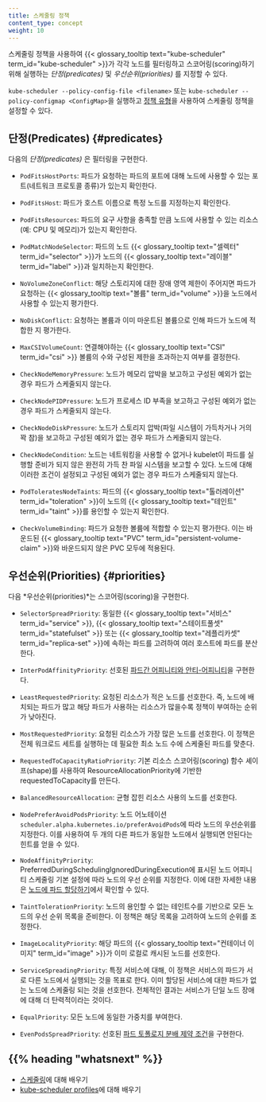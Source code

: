 ```yaml
---
title: 스케줄링 정책
content_type: concept
weight: 10
---
```


<!-- overview -->

스케줄링 정책을 사용하여 {{< glossary_tooltip text="kube-scheduler" term_id="kube-scheduler" >}}가 각각 노드를 필터링하고 스코어링(scoring)하기 위해 실행하는 *단정(predicates)* 및 *우선순위(priorities)* 를 지정할 수 있다.

`kube-scheduler --policy-config-file <filename>` 또는 `kube-scheduler --policy-configmap <ConfigMap>`을 실행하고 [정책 유형](https://pkg.go.dev/k8s.io/kube-scheduler@v0.18.0/config/v1?tab=doc#Policy)을 사용하여 스케줄링 정책을 설정할 수 있다.



<!-- body -->

## 단정(Predicates) {#predicates}

다음의 *단정(predicates)* 은 필터링을 구현한다.

- `PodFitsHostPorts`: 파드가 요청하는 파드의 포트에 대해 노드에 사용할 수 있는
  포트(네트워크 프로토콜 종류)가 있는지 확인한다.

- `PodFitsHost`: 파드가 호스트 이름으로 특정 노드를 지정하는지 확인한다.

- `PodFitsResources`: 파드의 요구 사항을 충족할 만큼 노드에 사용할 수 있는
  리소스(예: CPU 및 메모리)가 있는지 확인한다.

- `PodMatchNodeSelector`: 파드의 노드 {{< glossary_tooltip text="셀렉터" term_id="selector" >}}가
  노드의 {{< glossary_tooltip text="레이블" term_id="label" >}}과 일치하는지 확인한다.

- `NoVolumeZoneConflict`: 해당 스토리지에 대한 장애 영역 제한이 주어지면 파드가 요청하는 {{< glossary_tooltip text="볼륨" term_id="volume" >}}을 노드에서 사용할 수 있는지 평가한다.

- `NoDiskConflict`: 요청하는 볼륨과 이미 마운트된 볼륨으로 인해 파드가 노드에 적합한 지 평가한다.

- `MaxCSIVolumeCount`: 연결해야하는 {{< glossary_tooltip text="CSI" term_id="csi" >}} 볼륨의 수와 구성된 제한을 초과하는지 여부를 결정한다.

- `CheckNodeMemoryPressure`: 노드가 메모리 압박을 보고하고 구성된 예외가 없는 경우 파드가 스케줄되지 않는다.

- `CheckNodePIDPressure`: 노드가 프로세스 ID 부족을 보고하고 구성된 예외가 없는 경우 파드가 스케줄되지 않는다.

- `CheckNodeDiskPressure`: 노드가 스토리지 압박(파일 시스템이 가득차거나 거의 꽉 참)을 보고하고 구성된 예외가 없는 경우 파드가 스케줄되지 않는다.

- `CheckNodeCondition`: 노드는 네트워킹을 사용할 수 없거나 kubelet이 파드를 실행할 준비가 되지 않은 완전히 가득 찬 파일 시스템을 보고할 수 있다. 노드에 대해 이러한 조건이 설정되고 구성된 예외가 없는 경우 파드가 스케줄되지 않는다.

- `PodToleratesNodeTaints`: 파드의 {{< glossary_tooltip text="톨러레이션" term_id="toleration" >}}이 노드의 {{< glossary_tooltip text="테인트" term_id="taint" >}}를 용인할 수 있는지 확인한다.

- `CheckVolumeBinding`: 파드가 요청한 볼륨에 적합할 수 있는지 평가한다. 이는 바운드된 {{< glossary_tooltip text="PVC" term_id="persistent-volume-claim" >}}와 바운드되지 않은 PVC 모두에 적용된다.

## 우선순위(Priorities) {#priorities}

다음 *우선순위(priorities)*는 스코어링(scoring)을 구현한다.

- `SelectorSpreadPriority`: 동일한 {{< glossary_tooltip text="서비스" term_id="service" >}}, {{< glossary_tooltip text="스테이트풀셋" term_id="statefulset" >}} 또는 {{< glossary_tooltip text="레플리카셋" term_id="replica-set" >}}에 속하는 파드를 고려하여 여러 호스트에 파드를 분산한다.

- `InterPodAffinityPriority`: 선호된 [파드간 어피니티와 안티-어피니티](/ko/docs/concepts/scheduling-eviction/assign-pod-node/#파드간-어피니티와-안티-어피니티)을 구현한다.

- `LeastRequestedPriority`: 요청된 리소스가 적은 노드를 선호한다. 즉, 노드에 배치되는 파드가 많고 해당 파드가 사용하는 리소스가 많을수록 정책이 부여하는 순위가 낮아진다.

- `MostRequestedPriority`: 요청된 리소스가 가장 많은 노드를 선호한다. 이 정책은 전체 워크로드 세트를 실행하는 데 필요한 최소 노드 수에 스케줄된 파드를 맞춘다.

- `RequestedToCapacityRatioPriority`: 기본 리소스 스코어링(scoring) 함수 셰이프(shape)를 사용하여 ResourceAllocationPriority에 기반한 requestedToCapacity를 만든다.

- `BalancedResourceAllocation`: 균형 잡힌 리소스 사용의 노드를 선호한다.

- `NodePreferAvoidPodsPriority`: 노드 어노테이션 `scheduler.alpha.kubernetes.io/preferAvoidPods`에 따라 노드의 우선순위를 지정한다. 이를 사용하여 두 개의 다른 파드가 동일한 노드에서 실행되면 안된다는 힌트를 얻을 수 있다.

- `NodeAffinityPriority`: PreferredDuringSchedulingIgnoredDuringExecution에 표시된 노드 어피니티 스케줄링 기본 설정에 따라 노드의 우선 순위를 지정한다. 이에 대한 자세한 내용은 [노드에 파드 할당하기](/ko/docs/concepts/scheduling-eviction/assign-pod-node/)에서 확인할 수 있다.

- `TaintTolerationPriority`: 노드의 용인할 수 없는 테인트수를 기반으로 모든 노드의 우선 순위 목록을 준비한다. 이 정책은 해당 목록을 고려하여 노드의 순위를 조정한다.

- `ImageLocalityPriority`: 해당 파드의 {{< glossary_tooltip text="컨테이너 이미지" term_id="image" >}}가 이미 로컬로 캐시된 노드를 선호한다.

- `ServiceSpreadingPriority`: 특정 서비스에 대해, 이 정책은 서비스의 파드가 서로 다른 노드에서 실행되는 것을 목표로 한다. 이미 할당된 서비스에 대한 파드가 없는 노드에 스케줄링 되는 것을 선호한다. 전체적인 결과는 서비스가 단일 노드 장애에 대해 더 탄력적이라는 것이다.

- `EqualPriority`: 모든 노드에 동일한 가중치를 부여한다.

- `EvenPodsSpreadPriority`: 선호된 [파드 토폴로지 분배 제약 조건](/ko/docs/concepts/workloads/pods/pod-topology-spread-constraints/)을 구현한다.



## {{% heading "whatsnext" %}}

* [스케줄링](/ko/docs/concepts/scheduling-eviction/kube-scheduler/)에 대해 배우기
* [kube-scheduler profiles](/docs/reference/scheduling/profiles/)에 대해 배우기
